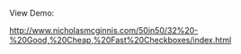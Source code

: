 View Demo:

http://www.nicholasmcginnis.com/50in50/32%20-%20Good,%20Cheap,%20Fast%20Checkboxes/index.html
